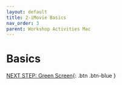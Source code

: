 ```yaml
---
layout: default
title: 2-iMovie Basics
nav_order: 3
parent: Workshop Activities Mac
---
```

# Basics

[NEXT STEP: Green Screen](imovie-green-screen.html){: .btn .btn-blue }

